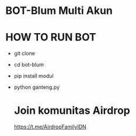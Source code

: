 # BOT-Blum Multi Akun

# HOW TO RUN BOT
- git clone
- cd bot-blum
- pip install modul
- python ganteng.py

  # Join komunitas Airdrop
  https://t.me/AirdropFamilyIDN

